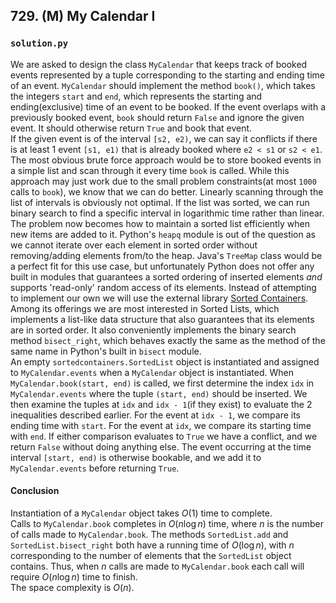 ## 729. (M) My Calendar I

### `solution.py`
We are asked to design the class `MyCalendar` that keeps track of booked events represented by a tuple corresponding to the starting and ending time of an event. `MyCalendar` should implement the method `book()`, which takes the integers `start` and `end`, which represents the starting and ending(exclusive) time of an event to be booked. If the event overlaps with a previously booked event, `book` should return `False` and ignore the given event. It should otherwise return `True` and book that event.  
If the given event is of the interval `[s2, e2)`, we can say it conflicts if there is at least 1 event `[s1, e1)` that is already booked where `e2 < s1` or `s2 < e1`. The most obvious brute force approach would be to store booked events in a simple list and scan through it every time `book` is called. While this approach may just work due to the small problem constraints(at most `1000` calls to `book`), we know that we can do better. Linearly scanning through the list of intervals is obviously not optimal. If the list was sorted, we can run binary search to find a specific interval in logarithmic time rather than linear. The problem now becomes how to maintain a sorted list efficiently when new items are added to it. Python's `heapq` module is out of the question as we cannot iterate over each element in sorted order without removing/adding elements from/to the heap. Java's `TreeMap` class would be a perfect fit for this use case, but unfortunately Python does not offer any built in modules that guarantees a sorted ordering of inserted elements *and* supports 'read-only' random access of its elements. Instead of attempting to implement our own we will use the external library [Sorted Containers](https://grantjenks.com/docs/sortedcontainers/). Among its offerings we are most interested in Sorted Lists, which implements a list-like data structure that also guarantees that its elements are in sorted order. It also conveniently implements the binary search method `bisect_right`, which behaves exactly the same as the method of the same name in Python's built in `bisect` module.  
An empty `sortedcontainers.SortedList` object is instantiated and assigned to `MyCalendar.events` when a `MyCalendar` object is instantiated. When `MyCalendar.book(start, end)` is called, we first determine the index `idx` in `MyCalendar.events` where the tuple `(start, end)` should be inserted. We then examine the tuples at `idx` and `idx - 1`(if they exist) to evaluate the 2 inequalities described earlier. For the event at `idx - 1`, we compare its ending time with `start`. For the event at `idx`, we compare its starting time with `end`. If either comparison evaluates to `True` we have a conflict, and we return `False` without doing anything else. The event occurring at the time interval `[start, end)` is otherwise bookable, and we add it to `MyCalendar.events` before returning `True`.  

#### Conclusion
Instantiation of a `MyCalendar` object takes $O(1)$ time to complete.  
Calls to `MyCalendar.book` completes in $O(n\log n)$ time, where $n$ is the number of calls made to `MyCalendar.book`. The methods `SortedList.add` and `SortedList.bisect_right` both have a running time of $O(\log n)$, with $n$ corresponding to the number of elements that the `SortedList` object contains. Thus, when $n$ calls are made to `MyCalendar.book` each call will require $O(n\log n)$ time to finish.  
The space complexity is $O(n)$.  

